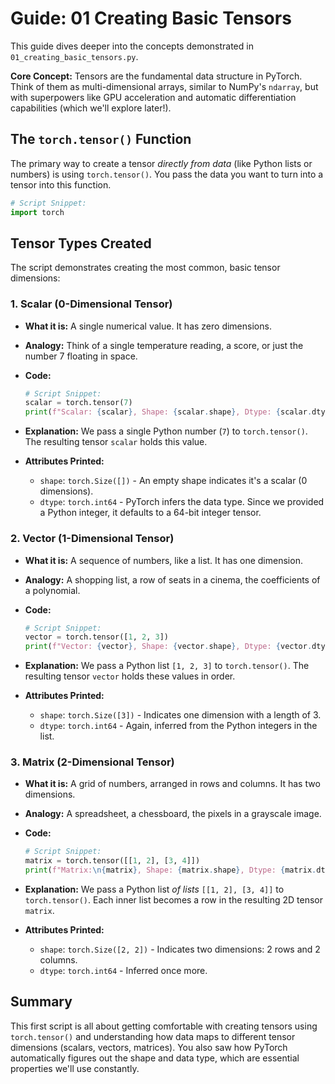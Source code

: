 # Guide: 01 Creating Basic Tensors

This guide dives deeper into the concepts demonstrated in `01_creating_basic_tensors.py`.

**Core Concept:** Tensors are the fundamental data structure in PyTorch. Think of them as multi-dimensional arrays, similar to NumPy's `ndarray`, but with superpowers like GPU acceleration and automatic differentiation capabilities (which we'll explore later!).

## The `torch.tensor()` Function

The primary way to create a tensor _directly from data_ (like Python lists or numbers) is using `torch.tensor()`. You pass the data you want to turn into a tensor into this function.

```python
# Script Snippet:
import torch
```

## Tensor Types Created

The script demonstrates creating the most common, basic tensor dimensions:

### 1. Scalar (0-Dimensional Tensor)

- **What it is:** A single numerical value. It has zero dimensions.
- **Analogy:** Think of a single temperature reading, a score, or just the number 7 floating in space.
- **Code:**

  ```python
  # Script Snippet:
  scalar = torch.tensor(7)
  print(f"Scalar: {scalar}, Shape: {scalar.shape}, Dtype: {scalar.dtype}")
  ```

- **Explanation:** We pass a single Python number (`7`) to `torch.tensor()`. The resulting tensor `scalar` holds this value.
- **Attributes Printed:**
  - `shape`: `torch.Size([])` - An empty shape indicates it's a scalar (0 dimensions).
  - `dtype`: `torch.int64` - PyTorch infers the data type. Since we provided a Python integer, it defaults to a 64-bit integer tensor.

### 2. Vector (1-Dimensional Tensor)

- **What it is:** A sequence of numbers, like a list. It has one dimension.
- **Analogy:** A shopping list, a row of seats in a cinema, the coefficients of a polynomial.
- **Code:**

  ```python
  # Script Snippet:
  vector = torch.tensor([1, 2, 3])
  print(f"Vector: {vector}, Shape: {vector.shape}, Dtype: {vector.dtype}")
  ```

- **Explanation:** We pass a Python list `[1, 2, 3]` to `torch.tensor()`. The resulting tensor `vector` holds these values in order.
- **Attributes Printed:**
  - `shape`: `torch.Size([3])` - Indicates one dimension with a length of 3.
  - `dtype`: `torch.int64` - Again, inferred from the Python integers in the list.

### 3. Matrix (2-Dimensional Tensor)

- **What it is:** A grid of numbers, arranged in rows and columns. It has two dimensions.
- **Analogy:** A spreadsheet, a chessboard, the pixels in a grayscale image.
- **Code:**

  ```python
  # Script Snippet:
  matrix = torch.tensor([[1, 2], [3, 4]])
  print(f"Matrix:\n{matrix}, Shape: {matrix.shape}, Dtype: {matrix.dtype}")
  ```

- **Explanation:** We pass a Python list _of lists_ `[[1, 2], [3, 4]]` to `torch.tensor()`. Each inner list becomes a row in the resulting 2D tensor `matrix`.
- **Attributes Printed:**
  - `shape`: `torch.Size([2, 2])` - Indicates two dimensions: 2 rows and 2 columns.
  - `dtype`: `torch.int64` - Inferred once more.

## Summary

This first script is all about getting comfortable with creating tensors using `torch.tensor()` and understanding how data maps to different tensor dimensions (scalars, vectors, matrices). You also saw how PyTorch automatically figures out the shape and data type, which are essential properties we'll use constantly.
